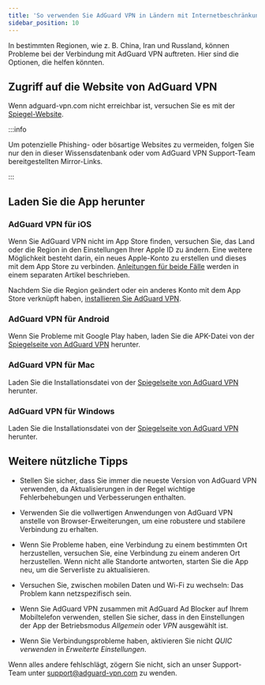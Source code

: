 ```yaml
---
title: 'So verwenden Sie AdGuard VPN in Ländern mit Internetbeschränkungen'
sidebar_position: 10
---
```


In bestimmten Regionen, wie z. B. China, Iran und Russland, können Probleme bei der Verbindung mit AdGuard VPN auftreten. Hier sind die Optionen, die helfen könnten.

## Zugriff auf die Website von AdGuard VPN

Wenn adguard-vpn.com nicht erreichbar ist, versuchen Sie es mit der [Spiegel-Website](https://adguardvpn-help.info/).

:::info

Um potenzielle Phishing- oder bösartige Websites zu vermeiden, folgen Sie nur den in dieser Wissensdatenbank oder vom AdGuard VPN Support-Team bereitgestellten Mirror-Links.

:::

## Laden Sie die App herunter

### AdGuard VPN für iOS

Wenn Sie AdGuard VPN nicht im App Store finden, versuchen Sie, das Land oder die Region in den Einstellungen Ihrer Apple ID zu ändern. Eine weitere Möglichkeit besteht darin, ein neues Apple-Konto zu erstellen und dieses mit dem App Store zu verbinden. [Anleitungen für beide Fälle](/adguard-vpn-for-ios/solving-problems/app-store) werden in einem separaten Artikel beschrieben.

Nachdem Sie die Region geändert oder ein anderes Konto mit dem App Store verknüpft haben, [installieren Sie AdGuard VPN](https://apps.apple.com/us/app/adguard-vpn-unlimited-fast/id1525373602).

### AdGuard VPN für Android

Wenn Sie Probleme mit Google Play haben, laden Sie die APK-Datei von der [Spiegelseite von AdGuard VPN](https://adguardvpn-help.info/android/overview.html) herunter.

### AdGuard VPN für Mac

Laden Sie die Installationsdatei von der [Spiegelseite von AdGuard VPN](https://adguardvpn-help.info/windows/overview.html) herunter.

### AdGuard VPN für Windows

Laden Sie die Installationsdatei von der [Spiegelseite von AdGuard VPN](https://adguardvpn-help.info/mac/overview.html) herunter.

## Weitere nützliche Tipps

- Stellen Sie sicher, dass Sie immer die neueste Version von AdGuard VPN verwenden, da Aktualisierungen in der Regel wichtige Fehlerbehebungen und Verbesserungen enthalten.

- Verwenden Sie die vollwertigen Anwendungen von AdGuard VPN anstelle von Browser-Erweiterungen, um eine robustere und stabilere Verbindung zu erhalten.

- Wenn Sie Probleme haben, eine Verbindung zu einem bestimmten Ort herzustellen, versuchen Sie, eine Verbindung zu einem anderen Ort herzustellen. Wenn nicht alle Standorte antworten, starten Sie die App neu, um die Serverliste zu aktualisieren.

- Versuchen Sie, zwischen mobilen Daten und Wi-Fi zu wechseln: Das Problem kann netzspezifisch sein.

- Wenn Sie AdGuard VPN zusammen mit AdGuard Ad Blocker auf Ihrem Mobiltelefon verwenden, stellen Sie sicher, dass in den Einstellungen der App der Betriebsmodus *Allgemein* oder *VPN* ausgewählt ist.

- Wenn Sie Verbindungsprobleme haben, aktivieren Sie nicht *QUIC verwenden* in *Erweiterte Einstellungen*.

Wenn alles andere fehlschlägt, zögern Sie nicht, sich an unser Support-Team unter <support@adguard-vpn.com> zu wenden.
